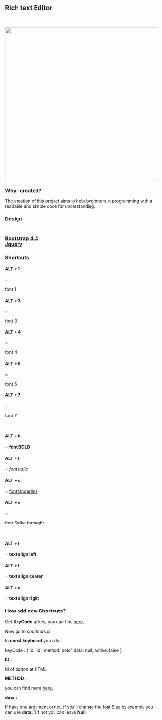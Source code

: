 <h2>Rich text Editor</h2>
<br>
<br>
<img height=" 500px" width ="500px" src=”icon/richtext.png”>

<h3> Why I created?</h3>

<p>
The creation of this project aims to help beginners in programming with a readable and simple code for understanding.</p>

<h3>Design<h3>
<br>
<a href="https://getbootstrap.com/">Bootstrap 4.4</a><br>
<a href="https://jquery.com/">Jquery</a>
<br>
<h3>Shortcuts</h3>
<h4>ALT + 1</h4> = <p>font 1</p>
<h4>ALT + 3</h4> = <p>font 3</p>
<h4>ALT + 4</h4> = <p>font 4</p>
<h4>ALT + 5</h4> = <p>font 5</p>
<h4>ALT + 7</h4> = <p>font 7</p>
<br>
<h4>ALT + b</h4> = <b>font BOLD</b>
<h4>ALT + I</h4> = <i>font Italic</i>
<h4>ALT + u</h4> = <u>font Underline</u>
<h4>ALT + s</h4> = <p>font Strike throught</p>
<br>
<h4>ALT + l</h4> = <b>text align left</b>
<h4>ALT + I</h4> = <b>text align center</b>
<h4>ALT + u</h4> = <b>text align right</b>
<br>
<h3>How add new Shortcuts?</h3>

Get <b>KeyCode</b> at key, you can find <a href="https://keycode.info/">here.</a>

Now go to <i>shortcuts.js</i> 

In <b>const keyboard</b> you add:


keyCode : {
        id: 'id', 
        method:'bold',
        data: null,
        active: false
}

<b>ID</b> : <p>Id of button at HTML</p>
<b>METHOD</b> : <p>you can find more <a href="https://developer.mozilla.org/pt-BR/docs/Web/API/Document/execCommand">here.</a></p>
<b>data</b> : <p>If have one argument or not, if you'll change the font Size  by exemple you can use <b>data: 1</b> if not you can leave <b>Null</b> </p>

